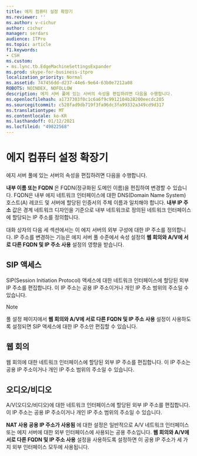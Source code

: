 ```yaml
---
title: 에지 컴퓨터 설정 확장기
ms.reviewer: ''
ms.author: v-cichur
author: cichur
manager: serdars
audience: ITPro
ms.topic: article
f1.keywords:
- CSH
ms.custom:
- ms.lync.tb.EdgeMachineSettingsExpander
ms.prod: skype-for-business-itpro
localization_priority: Normal
ms.assetid: 747456dd-d237-44e6-9e64-63b0e7212a08
ROBOTS: NOINDEX, NOFOLLOW
description: 에지 서버 풀에 있는 서버의 속성을 편집하려면 다음을 수행합니다.
ms.openlocfilehash: a1737303f0c1c6a6f9c9912104b28200eecdc205
ms.sourcegitcommit: c528fad9db719f3fa96dc3fa99332a349cd9d317
ms.translationtype: MT
ms.contentlocale: ko-KR
ms.lasthandoff: 01/12/2021
ms.locfileid: "49822568"
---
```

# <a name="edge-machine-settings-expander"></a>에지 컴퓨터 설정 확장기
 
에지 서버 풀에 있는 서버의 속성을 편집하려면 다음을 수행합니다.
  
**내부 이름 또는 FQDN** 은 FQDN(정규화된 도메인 이름)을 편집하여 변경할 수 있습니다. FQDN은 내부 에지 네트워크 인터페이스에 대한 DNS(Domain Name System) 호스트(A) 레코드 및 서버에 할당된 인증서의 주체 이름과 일치해야 합니다. **내부 IP 주소** 값은 경계 네트워크 디자인을 기준으로 내부 네트워크로 정의된 네트워크 인터페이스에 할당되는 IP 주소를 정의합니다.
  
대화 상자의 다음 세 섹션에서는 이 에지 서버의 외부 구성에 대한 IP 주소를 정의합니다. IP 주소를 변경하는 기능은 에지 서버 풀 수준에서 속성 설정의 **웹 회의와 A/V에 서로 다른 FQDN 및 IP 주소 사용** 설정의 영향을 받습니다.
  
## <a name="sip-access"></a>SIP 액세스

SIP(Session Initiation Protocol) 액세스에 대한 네트워크 인터페이스에 할당된 외부 IP 주소를 편집합니다. 이 IP 주소는 공용 IP 주소이거나 개인 IP 주소 범위의 주소일 수 있습니다.
  
> [!NOTE]
> 풀 설정 페이지에서 **웹 회의와 A/V에 서로 다른 FQDN 및 IP 주소 사용** 설정이 사용하도록 설정되면 SIP 액세스에 대한 IP 주소만 편집할 수 있습니다.
  
## <a name="web-conferencing"></a>웹 회의

웹 회의에 대한 네트워크 인터페이스에 할당된 외부 IP 주소를 편집합니다. 이 IP 주소는 공용 IP 주소이거나 개인 IP 주소 범위의 주소일 수 있습니다.
  
## <a name="audiovideo"></a>오디오/비디오

A/V(오디오/비디오)에 대한 네트워크 인터페이스에 할당된 외부 IP 주소를 편집합니다. 이 IP 주소는 공용 IP 주소이거나 개인 IP 주소 범위의 주소일 수 있습니다.
  
**NAT 사용 공용 IP 주소가 사용됨** 에 대한 설정은 일반적으로 A/V 네트워크 인터페이스 또는 에지 서버에 대한 외부 인터페이스에 사용되는 공용 주소입니다. **웹 회의와 A/V에 서로 다른 FQDN 및 IP 주소 사용** 설정을 사용하도록 설정하면 이 공용 IP 주소가 세 가지 외부 인터페이스 모두에 사용됩니다.
  

